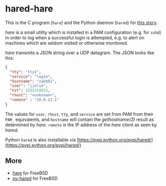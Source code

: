 # hared-hare

This is the C program (`hare`) and the Python daemon (`hared`) for [this story](https://jpmens.net/2018/03/25/alerting-on-ssh-logins/).

_hare_ is a small utility which is installed in a PAM configuration (e.g. for `sshd`) in order to log when a successful login is attempted, e.g. to alert on machines which are seldom visited or otherwise monitored.

_hare_ transmits a JSON string over a UDP datagram. The JSON looks like this:

```json
{
  "tty": "tty1",
  "service": "login",
  "hostname": "zabb01",
  "user": "jjolie",
  "tst": 1522154553,
  "rhost": "<unknown>",
  "remote" : "10.0.12.1"
}
```

The values for `user`, `rhost`, `tty`, and `service` are set from PAM from their `PAM_` equivalents, and `hostname` will contain the _gethostname(3)_ result as determined by _hare_. `remote` is the IP address of the _hare_ client as seen by _hared_.

Python `hared` is also installable via [https://pypi.python.org/pypi/hared/](https://pypi.python.org/pypi/hared/)

## More

* [hare](https://svnweb.freebsd.org/ports/head/sysutils/hare/) for FreeBSD
* [py-hared](https://svnweb.freebsd.org/ports/head/sysutils/py-hared/) for FreeBSD
